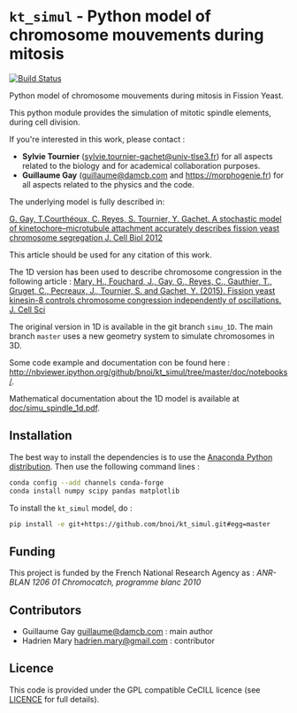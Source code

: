 # `kt_simul` - Python model of chromosome mouvements during mitosis
[![Build Status](https://travis-ci.org/bnoi/kt_simul.svg)](https://travis-ci.org/bnoi/kt_simul)

Python model of chromosome mouvements during mitosis in Fission Yeast.

This python module provides the simulation of mitotic spindle elements, during cell division.

If you're interested in this work, please contact :

- __Sylvie Tournier__ (sylvie.tournier-gachet@univ-tlse3.fr) for all aspects related to the biology and for academical collaboration purposes.
- __Guillaume Gay__ (guillaume@damcb.com and https://morphogenie.fr) for all aspects related to the physics and the code.

The underlying model is fully described in:

[G. Gay, T.Courthéoux, C. Reyes, S. Tournier, Y. Gachet. A stochastic model of kinetochore–microtubule attachment accurately describes fission yeast chromosome segregation J. Cell Biol 2012](http://jcb.rupress.org/content/196/6/757.abstract)

This article should be used for any citation of this work.

The 1D version has been used to describe chromosome congression in the following article : [Mary, H., Fouchard, J., Gay, G., Reyes, C., Gauthier, T., Gruget, C., Pecreaux, J., Tournier, S. and Gachet, Y. (2015). Fission yeast kinesin-8 controls chromosome congression independently of oscillations. J. Cell Sci](http://jcs.biologists.org/content/128/20/3720)

The original version in 1D is available in the git branch `simu_1D`. The main branch `master` uses a new geometry system to simulate chromosomes in 3D.

Some code example and documentation con be found here : http://nbviewer.ipython.org/github/bnoi/kt_simul/tree/master/doc/notebooks/.

Mathematical documentation about the 1D model is available at [doc/simu_spindle_1d.pdf](doc/simu_spindle_1d.pdf).

## Installation

The best way to install the dependencies is to use the [Anaconda Python distribution](https://www.continuum.io/downloads). Then use the following command lines :

```bash
conda config --add channels conda-forge
conda install numpy scipy pandas matplotlib
```

To install the `kt_simul` model, do :

```bash
pip install -e git+https://github.com/bnoi/kt_simul.git#egg=master
```

## Funding

This project is funded by the French National Research Agency as : *ANR- BLAN 1206 01 Chromocatch, programme blanc 2010*

## Contributors

- Guillaume Gay <guillaume@damcb.com> : main author
- Hadrien Mary <hadrien.mary@gmail.com> : contributor

## Licence

This code is provided under the GPL compatible CeCILL licence (see
[LICENCE](LICENSE) for full details).
